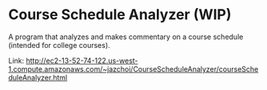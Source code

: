# Course Schedule Analyzer (WIP)
A program that analyzes and makes commentary on a course schedule (intended for college courses).

Link: http://ec2-13-52-74-122.us-west-1.compute.amazonaws.com/~jazchoi/CourseScheduleAnalyzer/courseScheduleAnalyzer.html 
